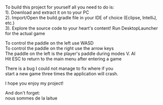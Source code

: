 To build this project for yourself all you need to do is:  
1). Download and extract it on to your PC  
2). Import/Open the build.gradle file in your IDE of choice (Eclipse, IntelliJ, etc.)  
3). Explore the source code to your heart's content! Run DesktopLauncher for the actual game  
  
To control the paddle on the left use WASD  
To control the paddle on the right use the arrow keys  
The paddle on the left is the player's paddle during modes V. AI  
Hit ESC to return to the main menu after entering a game  
  
There is a bug I could not manage to fix where if you  
start a new game three times the application will crash.  
  
I hope you enjoy my project!  

And don't forget:  
nous sommes de la laitue